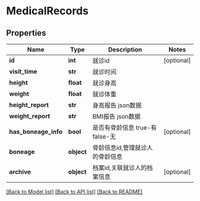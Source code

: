 # MedicalRecords

## Properties
Name | Type | Description | Notes
------------ | ------------- | ------------- | -------------
**id** | **int** | 就诊id | [optional] 
**visit_time** | **str** | 就诊时间 | 
**height** | **float** | 就诊身高 | 
**weight** | **float** | 就诊体重 | 
**height_report** | **str** | 身高报告 json数据 | 
**weight_report** | **str** | BMI报告 json数据 | 
**has_boneage_info** | **bool** | 是否有骨龄信息 true-有 false-无 | [optional] 
**boneage** | **object** | 骨龄信息id,管理就诊人的骨龄信息 | 
**archive** | **object** | 档案id,关联就诊人的档案信息 | [optional] 

[[Back to Model list]](../README.md#documentation-for-models) [[Back to API list]](../README.md#documentation-for-api-endpoints) [[Back to README]](../README.md)


